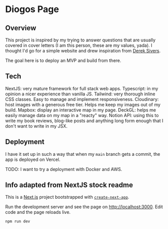 # Diogos Page

## Overview

This project is inspired by my trying to answer questions that are usually covered in cover letters (I am this person, these are my values, yada). I thought I'd go for a simple website and drew inspiration from [Derek Sivers](https://sive.rs).

The goal here is to deploy an MVP and build from there.

## Tech

NextJS: very mature framework for full stack web apps.
Typescript: in my opinion a nicer experience than vanilla JS.
Tailwind: very thorough inline CSS classes. Easy to manage and implement responsiveness.
Cloudinary: host images with a generous free tier. Helps me keep my images out of my build.
Mapbox: display an interactive map in my page.
DeckGL: helps me easily manage data on my map in a "reacty" way.
Notion API: using this to write my book reviews, blog-like posts and anything long form enough that I don't want to write in my JSX.

## Deployment

I have it set up in such a way that when my `main` branch gets a commit, the app is deployed on Vercel.

TODO: I want to try a deployment with Docker and AWS.

## Info adapted from NextJS stock readme

This is a [Next.js](https://nextjs.org/) project bootstrapped with [`create-next-app`](https://github.com/vercel/next.js/tree/canary/packages/create-next-app).

Run the development server and see the page on [http://localhost:3000](http://localhost:3000). Edit code and the page reloads live.

```bash
npm run dev
```